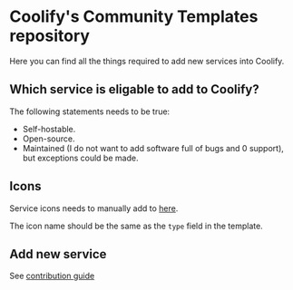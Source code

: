 # Coolify's Community Templates repository
Here you can find all the things required to add new services into Coolify.

## Which service is eligable to add to Coolify?
The following statements needs to be true:

- Self-hostable.
- Open-source.
- Maintained (I do not want to add software full of bugs and 0 support), but exceptions could be made.

## Icons
Service icons needs to manually add to [here](https://github.com/coollabsio/coolify/tree/main/apps/ui/static). 

The icon name should be the same as the `type` field in the template.

## Add new service
See [contribution guide](CONTRIBUTION.md)
